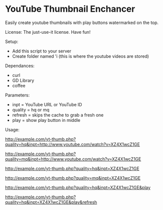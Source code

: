 YouTube Thumbnail Enchancer
==========================

Easily create youtube thumbnails with play buttons watermarked on the top.

License: The just-use-it license. Have fun!

Setup:
*   Add this script to your server
*   Create folder named 'i (this is where the youtube videos are stored)


Dependances:
*   curl
*   GD Library
*   coffee

Parameters:
*   inpt = YouTube URL or YouTube ID
*   quality = hq or mq
*   refresh = skips the cache to grab a fresh one
*   play = show play button in middle

Usage:

http://example.com/yt-thumb.php?quality=hq&inpt=http://www.youtube.com/watch?v=XZ4X1wcZ1GE

http://example.com/yt-thumb.php?quality=mq&inpt=http://www.youtube.com/watch?v=XZ4X1wcZ1GE

http://example.com/yt-thumb.php?quality=hq&inpt=XZ4X1wcZ1GE

http://example.com/yt-thumb.php?quality=mq&inpt=XZ4X1wcZ1GE

http://example.com/yt-thumb.php?quality=hq&inpt=XZ4X1wcZ1GE&play

http://example.com/yt-thumb.php?quality=hq&inpt=XZ4X1wcZ1GE&play&refresh

